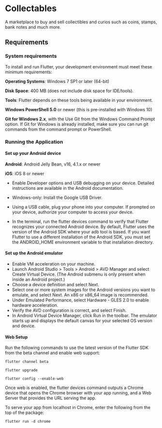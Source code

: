 # Collectables

A marketplace to buy and sell collectibles and curios such as coins, stamps, bank notes and much more.

## Requirements

### System requirements
To install and run Flutter, your development environment must meet these minimum requirements:

**Operating Systems**: Windows 7 SP1 or later (64-bit)

**Disk Space**: 400 MB (does not include disk space for IDE/tools).

**Tools**: Flutter depends on these tools being available in your environment.

**Windows PowerShell 5.0** or newer (this is pre-installed with Windows 10)

**Git for Windows 2.x**, with the Use Git from the Windows Command Prompt option.
If Git for Windows is already installed, make sure you can run git commands from the command prompt or PowerShell.

### Running the Application

#### Set up your Android device

**Android**: Android Jelly Bean, v16, 4.1.x or newer

**iOS**:  iOS 8 or newer

* Enable Developer options and USB debugging on your device. Detailed instructions are available in the Android documentation.

* Windows-only: Install the Google USB Driver.

* Using a USB cable, plug your phone into your computer. If prompted on your device, authorize your computer to access your device.

* In the terminal, run the flutter devices command to verify that Flutter recognizes your connected Android device. By default, Flutter uses the version of the Android SDK where your adb tool is based. If you want Flutter to use a different installation of the Android SDK, you must set the ANDROID_HOME environment variable to that installation directory.

#### Set up the Android emulator

* Enable VM acceleration on your machine.
* Launch Android Studio > Tools > Android > AVD Manager and select Create Virtual Device. (The Android submenu is only present when inside an Android project.)
* Choose a device definition and select Next.
* Select one or more system images for the Android versions you want to emulate, and select Next. An x86 or x86_64 image is recommended.
* Under Emulated Performance, select Hardware - GLES 2.0 to enable hardware acceleration.
* Verify the AVD configuration is correct, and select Finish.
* In Android Virtual Device Manager, click Run in the toolbar. The emulator starts up and displays the default canvas for your selected OS version and device.

#### Web Setup

Run the following commands to use the latest version of the Flutter SDK from the beta channel and enable web support:

`flutter channel beta`
 
`flutter upgrade`
 
`flutter config --enable-web`

Once web is enabled, the flutter devices command outputs a Chrome device that opens the Chrome browser with your app running, and a Web Server that provides the URL serving the app.

To serve your app from localhost in Chrome, enter the following from the top of the package:

`flutter run -d chrome`
